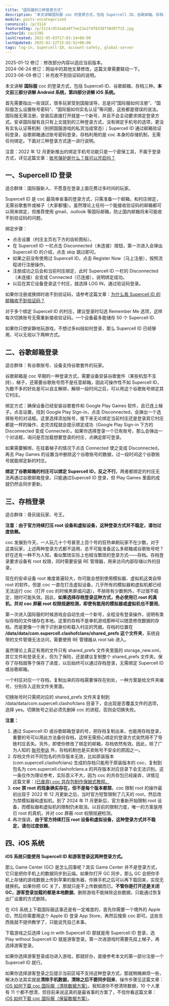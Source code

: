 ```yaml
---
title: "国际服的三种登录方式"
description: "本文讲解国际服 coc 的登录方式，包括 Supercell ID、谷歌邮箱、存档三种。本文前三部分讲解 Android 系统，第四部分讲解 iOS 系统。首先需要指出一些误区，很多玩家受到国服误导，总是问“国际服如何注册”、“国际服怎么设置账号密码”……"
module: posts-uncategorized
canonical: /p/3114
featuredImg: /p/3114/d53aaba8f7ee21e27df8338f30d97715.jpg
authorId: coc1785
lastCreated: 2022-05-03T17:03:14+08:00
lastUpdated: 2025-01-12T15:02:52+08:00
tags: log-in, Supercell-ID, account-safety, global-server
---
```


<PostHistory>
2025-01-12 修订：修改部分内容以适应当前版本。<br>
2024-06-24 修订：网站中的其他文章修改，这篇文章需要联动一下。<br>
2023-06-09 修订：补充收不到验证码的说明。
</PostHistory>

本文讲解 **国际服** coc 的登录方式，包括 Supercell ID、谷歌邮箱、存档三种。**本文前三部分讲解 Android 系统，第四部分讲解 iOS 系统。**

首先需要指出一些误区，很多玩家受到国服误导，总是问“国际服如何注册”、“国际服怎么设置账号密码”、“国际服如何实名认证”等问题，这些都是错误的说法。国际服无需注册，安装后直接打开就是一个新号，并且不会主动要求绑定登录方式。安卓国际服有且只有上文提到的三种登录方式，没有绑定手机号的选项，更没有实名认证等机制（别把国服游戏的私货当成常态）；Supercell ID 通过邮箱验证码登录，谷歌邮箱通过账号密码登录，存档利用的是 coc 本身的存储机制，无需任何绑定。下面对三种登录方式逐一进行说明。

注意：2022 年 12 月更新推出的绑定手机号功能只是一个密保工具，不属于登录方式，详见这篇文章：[账号保护是什么？我可以开启吗？](/p/6755)

## 一、Supercell ID 登录

适合群体：国际服新人、不愿意在登录上面花费过多时间的玩家。

Supercell ID 是 coc 最简单省事的登录方式，只需准备一个邮箱，和村庄绑定，无需谷歌套件或梯子（大家都懂）。虽然理论上任何一个能接收验证码的邮箱都可以用来绑定，但推荐使用 gmail、outlook 等国际邮箱，防止国内邮箱将来可能收不到验证码的问题。

绑定步骤：

- 点击设置（村庄主页右下方的齿轮图标）。
- 在 Supercell ID 一栏点击 Disconnected（未连接）按钮，第一次进入会弹出 Supercell ID 的介绍，点击 skip 跳过即可。
- 如果之前没有使用过 Supercell ID，点击 Register Now（马上注册），按照流程进行注册操作。
- 注册成功之后会和当前村庄绑定，此时 Supercell ID 一栏的 Disconnected（未连接）会变成 Connected（已连接），说明绑定成功。
- 以后在其它设备登录这个村庄，就选择 LOG IN，通过验证码登录。

如果你注册或换绑时收不到验证码，请参考这篇文章：[为什么我 Supercell ID 的邮箱收不到验证码？](/p/6749)

<Pic src="/p/3114/d53aaba8f7ee21e27df8338f30d97715.jpg" width="624" height="351" alt="登录 Supercell ID 的页面" />

对于多个绑定 Supercell ID 的村庄，建议登录时勾选 Remember Me 选项，这样每次切换账号无需重新接收验证码。一个设备最多能储存 50 个 Supercell ID.

如果你只想安静地玩游戏，不想过多纠结如何登录，那么 Supercell ID 已经够用，可以无视以下两种方式。

## 二、谷歌邮箱登录

适合群体：有谷歌账号、设备支持谷歌套件的玩家。

谷歌邮箱是 coc 早期的一种登录方式，需要设备安装谷歌套件（某些机型不支持），梯子，还需要谷歌账号而不是任意邮箱，因此可操作性不如 Supercell ID，为数不多的好处是可以自主解绑，解绑一段时间之后，可以用这个谷歌账号绑定其它村庄。

绑定方式：确保设备已经安装谷歌套件和 Google Play Games 软件，且已连上梯子。点击设置，找到 Google Play Sign-in，点击 Disconnected，会弹出一个选择账号的对话框。这里选择添加账号，接下来无论绑定当前村庄还是登录其它村庄都是一样的操作，走完流程就会提示绑定成功（Google Play Sign-in 下方的 Disconnected 变成 Connected）。如果你选择登录一个已有账号，那么会弹出一个对话框，询问是否加载想要登录的村庄，点确定即可登录。

<Pic src="/p/3114/2f6a01e0a081603377c4d21162d5b083.jpg" width="780" height="503" alt="添加其他谷歌账号的页面" maxWidth="500px" />
<Pic src="/p/3114/8b333792e966276957ccc09de93cbea1.jpg" width="632" height="1080" alt="登录谷歌账号的页面" maxWidth="316px" />
<Pic src="/p/3114/bf14e96a8f9647b8b8c8dfbd9620f844.jpg" width="780" height="570" alt="游戏内绑定谷歌账号的页面" maxWidth="600px" />

如果需要解绑，在挂着梯子的情况下点击 Connected 使之变成 Disconnected，再去 Play Games 的设置当中删除这个谷歌账号的数据，过一段时间这个谷歌账号就能绑定新的村庄。

**绑定了谷歌邮箱的村庄可以绑定 Supercell ID，反之不行**。两者都绑定的村庄无法再通过谷歌邮箱登录，只能通过Supercell ID 登录，但 Play Games 里面的成就仍然会同步更新。

## 三、存档登录

适合群体：骨灰级玩家、号王。

**注意：由于官方持续打压 root 设备和虚拟设备，这种登录方式并不稳定，请勿过度依赖。**

coc 发展到今天，一人玩几十个号甚至上百个号的狂热单刷玩家不在少数，对于这类玩家，上述两种登录方式都不适用，总不可能准备这么多邮箱或谷歌账号吧？好在还有一种不为人知，看似繁琐实际上也相当繁琐的登录方式——存档。存档登录要求设备有 root 权限，同时需要安装 RE 管理器，用来访问内部存储以外的目录。

现在的安卓设备 root 难度普遍较大，你可能会想到使用模拟器、虚拟机这类自带 root 的软件。但是 coc 一直在打击虚拟设备，几乎所有的模拟器和虚拟机都已经无法运行 coc（打开 coc 的时候黑屏或闪退），不排除有少数例外，不过很不稳定，随时可能失效。因此，**如果选择存档登录这种方式，务必使用已 root 的真机，并对 coc 屏蔽 root 权限规避检测，即使有能用的模拟器或虚拟机也不要用**。

第一次进入国际服的时候游戏会自动生成一个新号，全程没有登录操作，说明有类似存档的文件储存在本地。这里的存档不是单机游戏那种可以随意修改数据的存档，而是更像一个用于识别身份和载入村庄的凭据。存档的位置在 **<span style="word-wrap: break-word">/data/data/com.supercell.clashofclans/shared_prefs</span> 这个文件夹**，系统自带的文件管理无法访问，需要使用 RE 管理器从 root tab 进入。

<Pic src="/p/3114/85c4e0885c85094d2163f3906af30a37.jpg" width="689" height="1080" alt="存档文件进入入口" maxWidth="400px" />

虽然理论上真正有用的文件只有 shared_prefs 文件夹里面的 storage_new.xml，其它文件和登录无关，但为了保险，还是建议复制整个 shared_prefs 文件夹。保存了存档就等于保存了进度，以后始终可以通过存档登录，无需绑定 Supercell ID 或谷歌邮箱。

一个村庄对应一个存档，复制出来的存档需要保存在别处，一种方案是给文件夹编号，分别存入这些文件夹里面。

<Pic src="/p/3114/79e2289962fdf9cd588215c3f27747ff.jpg" width="689" height="1080" alt="存档文件列表" maxWidth="400px" />

切换账号时只需把对应的 shared_prefs 文件夹复制到 /data/data/com.supercell.clashofclans 目录下，会出现是否覆盖文件的选项，选择 yes。切换账号之前必须先删掉 coc 的进程，否则会切换失败。

<Pic src="/p/3114/1abd91d82568f3ac5419bda7dd71546d.jpg" width="689" height="1080" alt="在弹窗中选择 yes" maxWidth="400px" />

**注意：**

1. 通过 Supercell ID 或谷歌邮箱登录的号，把存档复制出来，也能用存档登录，重要的号可以用此方法备份存档，这样无需担心绑定的登录方式突然用不了导致村庄丢失。另外，即使你修改了绑定的邮箱，存档依然有效。因此，除了广为人知的 [账号申诉](/p/6605) 外，存档机制也是买卖账号不安全的原因之一。
2. 存档文件对不同包名的共存版本无效，比如原装版本 (com.supercell.clashofclans) 生成的存档只能用于原装版本的 coc，复制到包名为 com.supercell.clashofclans.a 的共存版本对应目录下会无法识别。这一条仅作为理论参考，实际意义不大，因为 coc 的共存包已经废弃，详情见这篇文章：[(已废弃) coc 共存包制作保姆式教程。](/p/4801)
3. **coc 禁 root 的现象确实存在，但不是每个版本都禁**。coc 限制 root 的操作最初出现于 2022 年 12 月更新之后，当时官方短暂限制了几天的 root，然后改为禁模拟器和虚拟机。到了 2024 年 11 月更新后，官方重新开始限制 root 设备，而模拟器和虚拟机的限制仍未取消。以目前的限制力度，唯一的方案是用已 root 的真机，并对 coc 屏蔽 root 权限规避检测。
4. 再次强调，**由于官方持续打压 root 设备和虚拟设备，这种登录方式并不稳定，请勿过度依赖**。

## 四、iOS 系统

**iOS 系统只能使用 Supercell ID 和游客登录这两种登录方式。**

那么 Game Center (GC) 是怎么回事呢？其实 Game Center 并不是登录方式，它只是把你手机上的数据同步到云端。如果你打开 GC 同步，那么 GC 会把你手机上存储的游戏数据上传到苹果的服务器，你换手机之后可以再下载回来，实现无缝换机。如果你把 GC 关了，那就只是不上传数据而已。**不管你是打开还是关闭 GC，游客登录加载的都是本地数据**。删除游戏不能抹除这些数据，只能通过恢复出厂设置的方式删除。

在 iOS 系统上下载国际服这事还是有一定难度的，首先你需要一个境外的 Apple ID，然后你需要用这个 Apple ID 登录 App Store，再然后搜索 coc 即可。这些东西我就不提供教学了，只能说凭自己本事。

下载游戏之后选择 Log in with Supercell ID 那就是用 Supercell ID 登录，选 Play without Supercell ID 就是游客登录。第一次进游戏时需要先挂上梯子，再选择游客登录。

<Pic src="/p/3114/a5424eaebd39fe6ff14af9b124276534.jpg" width="836" height="386" alt="" />

如果你选择游客登录成功进入游戏，那就好办，直接参考本文的第一部分注册一个 Supercell ID 就行。

如果你选择游客登录之后提示当前区域不支持这种登录方式，那就稍微麻烦一些，解决办法其实就是**清除手机数据，清除之后不要同步回来**，操作步骤见这篇文章：[iOS 如何下载 coc 国际服（清除数据方案）](/p/6676)。我知道你不想清除数据，10 个人里有 11 个都不想清，但目前来说这真的是最省事的方案了，不信你看这篇文章：[iOS 如何下载 coc 国际服（保留数据方案）](/p/4604)。